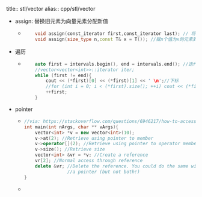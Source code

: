 title:: stl/vector
alias:: cpp/stl/vector
- assign: 替换旧元素为向量元素分配新值
  - ``` c++
        void assign(const_iterator first,const_iterator last); // 将区间[first,last)的元素赋值到当前的vector容器
        void assign(size_type n,const T& x = T()); //赋n个值为x的元素到vector容器中
    ```
- 遍历
  - ``` c++
        auto first = intervals.begin(), end = intervals.end(); //迭代器
        //vector<vector<int>>::iterator iter;
        while (first != end){
            cout << (*first)[0] << (*first)[1] << ' \n';//下标
            //for (int i = 0; i < (*first).size(); ++i) cout << (*first)[i] << " " ;
            ++first;
        }
    ```
- pointer
  - ```cpp
    //via: https://stackoverflow.com/questions/6946217/how-to-access-the-contents-of-a-vector-from-a-pointer-to-the-vector-in-c
    int main(int nArgs, char ** vArgs){
        vector<int> *v = new vector<int>(10);
        v->at(2); //Retrieve using pointer to member
        v->operator[](2); //Retrieve using pointer to operator member
        v->size(); //Retrieve size
        vector<int> &vr = *v; //Create a reference
        vr[2]; //Normal access through reference
        delete &vr; //Delete the reference. You could do the same with
                    //a pointer (but not both!)
    }
    ```
  -